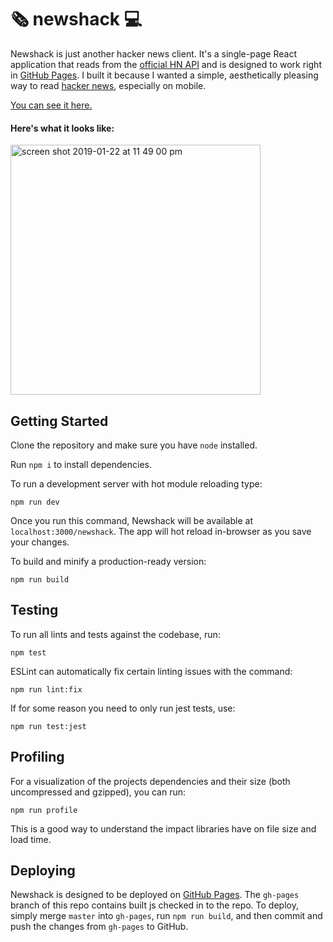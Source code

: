 # 🗞 newshack 💻 
Newshack is just another hacker news client. It's a single-page React application that reads from the [official HN API](https://github.com/HackerNews/API) and is designed to work right in [GitHub Pages](https://pages.github.com). I built it because I wanted a simple, aesthetically pleasing way to read [hacker news](https://news.ycombinator.com), especially on mobile.

[You can see it here.](https://harryhope.github.io/newshack)

#### Here's what it looks like:
<img width="400" alt="screen shot 2019-01-22 at 11 49 00 pm" src="https://user-images.githubusercontent.com/2415156/51583829-6800e300-1ea0-11e9-85ca-261b3bc7a3c4.png">

## Getting Started
Clone the repository and make sure you have `node` installed.

Run `npm i` to install dependencies.

To run a development server with hot module reloading type:
```
npm run dev
```
Once you run this command, Newshack will be available at `localhost:3000/newshack`. The app will hot reload in-browser as you save your changes.

To build and minify a production-ready version:
```
npm run build
```

## Testing
To run all lints and tests against the codebase, run:
```
npm test
```

ESLint can automatically fix certain linting issues with the command:
```
npm run lint:fix
```

If for some reason you need to only run jest tests, use:
```
npm run test:jest
```

## Profiling
For a visualization of the projects dependencies and their size (both uncompressed and gzipped), you can run:
```
npm run profile
```
This is a good way to understand the impact libraries have on file size and load time.

## Deploying
Newshack is designed to be deployed on [GitHub Pages](https://pages.github.com). The `gh-pages` branch of this repo contains built js checked in to the repo. To deploy, simply merge `master` into `gh-pages`, run `npm run build`, and then commit and push the changes from `gh-pages` to GitHub.
